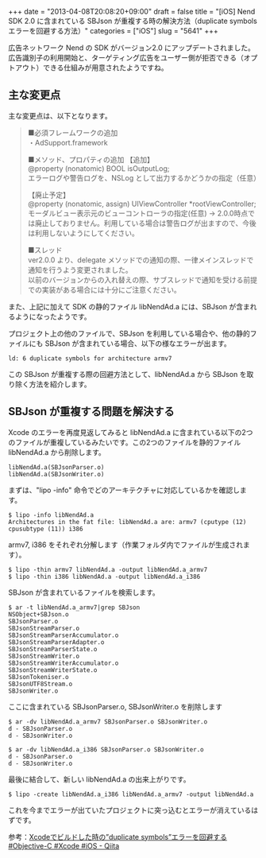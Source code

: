 +++
date = "2013-04-08T20:08:20+09:00"
draft = false
title = "[iOS] Nend SDK 2.0 に含まれている SBJson が重複する時の解決方法（duplicate symbols エラーを回避する方法）"
categories = ["iOS"]
slug = "5641"
+++

広告ネットワーク Nend の SDK がバージョン2.0 にアップデートされました。広告識別子の利用開始と、ターゲティング広告をユーザー側が拒否できる（オプトアウト）できる仕組みが用意されたようですね。

## 主な変更点

主な変更点は、以下となります。

> ■必須フレームワークの追加  
> ・AdSupport.framework  
> 
> ■メソッド、プロパティの追加
> 【追加】  
> @property (nonatomic) BOOL isOutputLog;  
> エラーログや警告ログを、NSLog として出力するかどうかの指定（任意）
> 
> 【廃止予定】  
> @property (nonatomic, assign) UIViewController *rootViewController;  
> モーダルビュー表示元のビューコントローラの指定(任意)
> → 2.0.0時点では廃止しておりません。利用している場合は警告ログが出ますので、今後は利用しないようにしてください。
> 
> ■スレッド  
> ver2.0.0 より、delegate メソッドでの通知の際、一律メインスレッドで通知を行うよう変更されました。  
> 以前のバージョンからの入れ替えの際、サブスレッドで通知を受ける前提での実装がある場合には十分にご注意ください。

また、上記に加えて SDK の静的ファイル libNendAd.a には、SBJson が含まれるようになったようです。

プロジェクト上の他のファイルで、SBJson を利用している場合や、他の静的ファイルにも SBJson が含まれている場合、以下の様なエラーが出ます。

```
ld: 6 duplicate symbols for architecture armv7
```

この SBJson が重複する際の回避方法として、libNendAd.a から SBJson を取り除く方法を紹介します。

## SBJson が重複する問題を解決する

Xcode のエラーを再度見返してみると libNendAd.a に含まれている以下の2つのファイルが重複しているみたいです。この2つのファイルを静的ファイル libNendAd.a から削除します。

```
libNendAd.a(SBJsonParser.o)
libNendAd.a(SBJsonWriter.o)
```

まずは、"lipo -info" 命令でどのアーキテクチャに対応しているかを確認します。

```
$ lipo -info libNendAd.a
Architectures in the fat file: libNendAd.a are: armv7 (cputype (12) cpusubtype (11)) i386
```

armv7, i386 をそれぞれ分解します（作業フォルダ内でファイルが生成されます）。

```
$ lipo -thin armv7 libNendAd.a -output libNendAd.a_armv7
$ lipo -thin i386 libNendAd.a -output libNendAd.a_i386
```

SBJson が含まれているファイルを検索します。

```
$ ar -t libNendAd.a_armv7|grep SBJson
NSObject+SBJson.o
SBJsonParser.o
SBJsonStreamParser.o
SBJsonStreamParserAccumulator.o
SBJsonStreamParserAdapter.o
SBJsonStreamParserState.o
SBJsonStreamWriter.o
SBJsonStreamWriterAccumulator.o
SBJsonStreamWriterState.o
SBJsonTokeniser.o
SBJsonUTF8Stream.o
SBJsonWriter.o
```

ここに含まれている SBJsonParser.o, SBJsonWriter.o を削除します

```
$ ar -dv libNendAd.a_armv7 SBJsonParser.o SBJsonWriter.o
d - SBJsonParser.o
d - SBJsonWriter.o

$ ar -dv libNendAd.a_i386 SBJsonParser.o SBJsonWriter.o
d - SBJsonParser.o
d - SBJsonWriter.o
```

最後に結合して、新しい libNendAd.a の出来上がりです。

```
$ lipo -create libNendAd.a_i386 libNendAd.a_armv7 -output libNendAd.a
```

これを今までエラーが出ていたプロジェクトに突っ込むとエラーが消えているはずです。

参考：[Xcodeでビルドした時の”duplicate symbols”エラーを回避する #Objective-C #Xcode #iOS - Qiita](http://qiita.com/items/af7c88f2d16d97985387)
